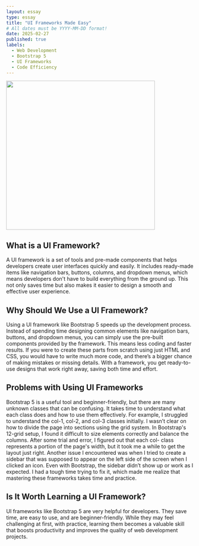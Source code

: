 ```yaml
---
layout: essay
type: essay
title: "UI Frameworks Made Easy"
# All dates must be YYYY-MM-DD format!
date: 2025-02-27
published: true
labels:
  - Web Development
  - Bootstrap 5
  - UI Frameworks
  - Code Efficiency
---
```


<img width="400px" class="rounded float-start pe-4" src="../img/rebuid.png">


## What is a UI Framework?

A UI framework is a set of tools and pre-made components that helps developers create user interfaces quickly and easily. It includes ready-made items like navigation bars, buttons, columns, and dropdown menus, which means developers don't have to build everything from the ground up. This not only saves time but also makes it easier to design a smooth and effective user experience.

## Why Should We Use a UI Framework?

Using a UI framework like Bootstrap 5 speeds up the development process. Instead of spending time designing common elements like navigation bars, buttons, and dropdown menus, you can simply use the pre-built components provided by the framework. This means less coding and faster results. If you were to create these parts from scratch using just HTML and CSS, you would have to write much more code, and there’s a bigger chance of making mistakes or missing details. With a framework, you get ready-to-use designs that work right away, saving both time and effort.

## Problems with Using UI Frameworks

Bootstrap 5 is a useful tool and beginner-friendly, but there are many unknown classes that can be confusing. It takes time to understand what each class does and how to use them effectively. For example, I struggled to understand the col-1, col-2, and col-3 classes initially. I wasn’t clear on how to divide the page into sections using the grid system. In Bootstrap's 12-grid setup, I found it difficult to size elements correctly and balance the columns. After some trial and error, I figured out that each col- class represents a portion of the page's width, but it took me a while to get the layout just right.
Another issue I encountered was when I tried to create a sidebar that was supposed to appear on the left side of the screen when I clicked an icon. Even with Bootstrap, the sidebar didn’t show up or work as I expected. I had a tough time trying to fix it, which made me realize that mastering these frameworks takes time and practice.


## Is It Worth Learning a UI Framework?

UI frameworks like Bootstrap 5 are very helpful for developers. They save time, are easy to use, and are beginner-friendly. While they may feel challenging at first, with practice, learning them becomes a valuable skill that boosts productivity and improves the quality of web development projects.
